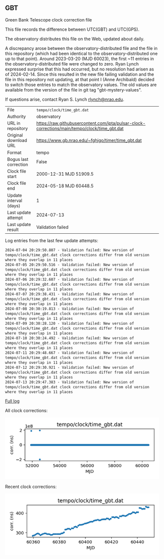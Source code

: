 
## GBT

Green Bank Telescope clock correction file

This file records the difference between UTC(GBT) and UTC(GPS).

The observatory distributes this file on the Web, updated about daily.

A discrepancy arose between the observatory-distributed file and the
file in this repository (which had been identical to the 
observatory-distributed one up to that point). Around 
2023-03-20 (MJD 60023), the first ~11 entries in the 
observatory-distributed file were changed to zero.
Ryan Lynch expressed surprise that this had occurred, but no
resolution had arisen as of 2024-02-14. Since this resulted in
the new file failing validation and the file in this repository
not updating, at that point I (Anne Archibald) decided to
switch those entries to match the observatory values. The old values
are available from the version of the file in git tag 
"gbt-mystery-values".

If questions arise, contact Ryan S. Lynch <rlynch@nrao.edu>.

|     |     |
|:--- |:--- |
| File | `tempo/clock/time_gbt.dat` |
| Authority | observatory |
| URL in repository | <https://raw.githubusercontent.com/ipta/pulsar-clock-corrections/main/tempo/clock/time_gbt.dat> |
| Original download URL | <https://www.gb.nrao.edu/~fghigo/timer/time_gbt.dat> |
| Format | tempo |
| Bogus last correction | False |
| Clock file start | 2000-12-31 MJD 51909.5 |
| Clock file end | 2024-05-18 MJD 60448.5 |
| Update interval (days) | 1 |
| Last update attempt | 2024-07-13 |
| Last update result | Validation failed |

Log entries from the last few update attempts:
```
2024-07-04 20:29:50.807 - Validation failed: New version of tempo/clock/time_gbt.dat clock corrections differ from old version where they overlap in 11 places
2024-07-05 20:29:50.516 - Validation failed: New version of tempo/clock/time_gbt.dat clock corrections differ from old version where they overlap in 11 places
2024-07-06 20:29:32.607 - Validation failed: New version of tempo/clock/time_gbt.dat clock corrections differ from old version where they overlap in 11 places
2024-07-07 20:29:38.431 - Validation failed: New version of tempo/clock/time_gbt.dat clock corrections differ from old version where they overlap in 11 places
2024-07-08 20:30:19.813 - Validation failed: New version of tempo/clock/time_gbt.dat clock corrections differ from old version where they overlap in 11 places
2024-07-09 20:30:28.120 - Validation failed: New version of tempo/clock/time_gbt.dat clock corrections differ from old version where they overlap in 11 places
2024-07-10 20:30:24.492 - Validation failed: New version of tempo/clock/time_gbt.dat clock corrections differ from old version where they overlap in 11 places
2024-07-11 20:29:48.667 - Validation failed: New version of tempo/clock/time_gbt.dat clock corrections differ from old version where they overlap in 11 places
2024-07-12 20:29:30.921 - Validation failed: New version of tempo/clock/time_gbt.dat clock corrections differ from old version where they overlap in 11 places
2024-07-13 20:29:47.383 - Validation failed: New version of tempo/clock/time_gbt.dat clock corrections differ from old version where they overlap in 11 places
```
[Full log](https://raw.githubusercontent.com/ipta/pulsar-clock-corrections/main/log/tempo/clock/time_gbt.dat.log)


All clock corrections:

![plot of all clock corrections](time_gbt.dat.png "All corrections")

Recent clock corrections:

![plot of recent clock corrections](time_gbt.dat.short.png "Recent corrections")


